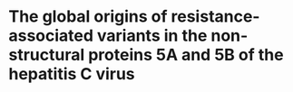 # The global origins of resistance-associated variants in the non-structural proteins 5A and 5B of the hepatitis C virus
